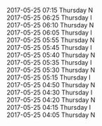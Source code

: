 2017-05-25 07:15 Thursday  N  
2017-05-25 06:25 Thursday  I  
2017-05-25 06:10 Thursday  N  
2017-05-25 06:05 Thursday  I  
2017-05-25 05:55 Thursday  N  
2017-05-25 05:45 Thursday  I  
2017-05-25 05:40 Thursday  N  
2017-05-25 05:35 Thursday  I  
2017-05-25 05:30 Thursday  N  
2017-05-25 05:15 Thursday  I  
2017-05-25 04:50 Thursday  N  
2017-05-25 04:30 Thursday  I  
2017-05-25 04:20 Thursday  N  
2017-05-25 04:15 Thursday  I  
2017-05-25 04:05 Thursday  N  
